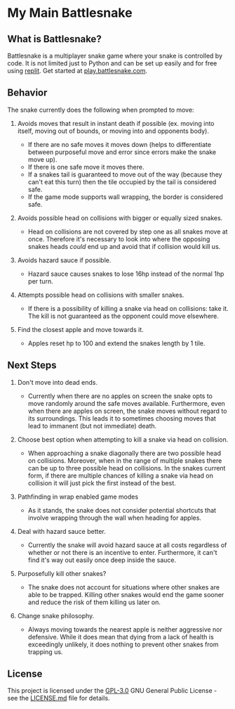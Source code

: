 # My Main Battlesnake

## What is Battlesnake?

Battlesnake is a multiplayer snake game where your snake is controlled by code. It is not limited just to Python and can be set up easily and for free using [replit](https://replit). Get started at [play.battlesnake.com](https://play.battlesnake.com).

## Behavior

The snake currently does the following when prompted to move:

1. Avoids moves that result in instant death if possible (ex. moving into itself, moving out of bounds, or moving into and opponents body).
    - If there are no safe moves it moves down (helps to differentiate between purposeful move and error since errors make the snake move up).
    - If there is one safe move it moves there.
    - If a snakes tail is guaranteed to move out of the way (because they can't eat this turn) then the tile occupied by the tail is considered safe.
    - If the game mode supports wall wrapping, the border is considered safe.

2. Avoids possible head on collisions with bigger or equally sized snakes.
    - Head on collisions are not covered by step one as all snakes move at once. Therefore it's necessary to look into where the opposing snakes heads *could* end up and avoid that if collision would kill us.

3. Avoids hazard sauce if possible.
    - Hazard sauce causes snakes to lose 16hp instead of the normal 1hp per turn.

4. Attempts possible head on collisions with smaller snakes.
    - If there is a possibility of killing a snake via head on collisions: take it. The kill is not guaranteed as the opponent could move elsewhere.

5. Find the closest apple and move towards it.
    - Apples reset hp to 100 and extend the snakes length by 1 tile.

## Next Steps

1. Don't move into dead ends.
    - Currently when there are no apples on screen the snake opts to move randomly around the safe moves available. Furthermore, even when there are apples on screen, the snake moves without regard to its surroundings. This leads it to sometimes choosing moves that lead to immanent (but not immediate) death.

2. Choose best option when attempting to kill a snake via head on collision.
    - When approaching a snake diagonally there are two possible head on collisions. Moreover, when in the range of multiple snakes there can be up to three possible head on collisions. In the snakes current form, if there are multiple chances of killing a snake via head on collision it will just pick the first instead of the best.

3. Pathfinding in wrap enabled game modes
    - As it stands, the snake does not consider potential shortcuts that involve wrapping through the wall when heading for apples.

4. Deal with hazard sauce better.
    - Currently the snake will avoid hazard sauce at all costs regardless of whether or not there is an incentive to enter. Furthermore, it can't find it's way out easily once deep inside the sauce.

5. Purposefully kill other snakes?
    - The snake does not account for situations where other snakes are able to be trapped. Killing other snakes would end the game sooner and reduce the risk of them killing us later on.

6. Change snake philosophy.
    - Always moving towards the nearest apple is neither aggressive nor defensive. While it does mean that dying from a lack of health is exceedingly unlikely, it does nothing to prevent other snakes from trapping us.

## License

This project is licensed under the [GPL-3.0](LICENSE.md)
GNU General Public License - see the [LICENSE.md](LICENSE.md) file for
details.
